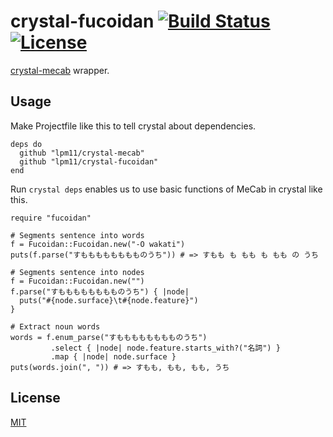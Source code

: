 # crystal-fucoidan [![Build Status](https://travis-ci.org/lpm11/crystal-fucoidan.svg?branch=master)](https://travis-ci.org/lpm11/crystal-fucoidan) [![License](https://img.shields.io/badge/license-MIT-blue.svg)](http://opensource.org/licenses/MIT)
[crystal-mecab](https://github.com/lpm11/crystal-mecab) wrapper.

## Usage
Make Projectfile like this to tell crystal about dependencies.

```
deps do
  github "lpm11/crystal-mecab"
  github "lpm11/crystal-fucoidan"
end
```

Run `crystal deps` enables us to use basic functions of MeCab in crystal like this.

```crystal
require "fucoidan"

# Segments sentence into words
f = Fucoidan::Fucoidan.new("-O wakati")
puts(f.parse("すもももももももものうち")) # => すもも も もも も もも の うち

# Segments sentence into nodes
f = Fucoidan::Fucoidan.new("")
f.parse("すもももももももものうち") { |node|
  puts("#{node.surface}\t#{node.feature}")
}

# Extract noun words
words = f.enum_parse("すもももももももものうち")
         .select { |node| node.feature.starts_with?("名詞") }
         .map { |node| node.surface }
puts(words.join(", ")) # => すもも, もも, もも, うち
```

## License
[MIT](http://opensource.org/licenses/MIT)

